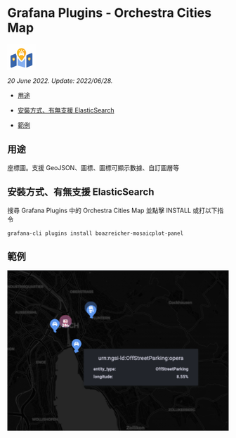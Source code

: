 # Grafana Plugins - Orchestra Cities Map

![img](orchestra_icon.png)

*20 June 2022. Update: 2022/06/28.*

* [用途](#use)

* [安裝方式、有無支援 ElasticSearch](#install)

* [範例](#example)

<h2 id="use">用途</h2>

座標圖。支援 GeoJSON、圖標、圖標可顯示數據、自訂圖層等

<h2 id="install">安裝方式、有無支援 ElasticSearch</h2>

搜尋 Grafana Plugins 中的 Orchestra Cities Map 並點擊 INSTALL 或打以下指令

    grafana-cli plugins install boazreicher-mosaicplot-panel

<h2 id="example">範例</h2>

![img](OrchestraCitiesMap.png)
